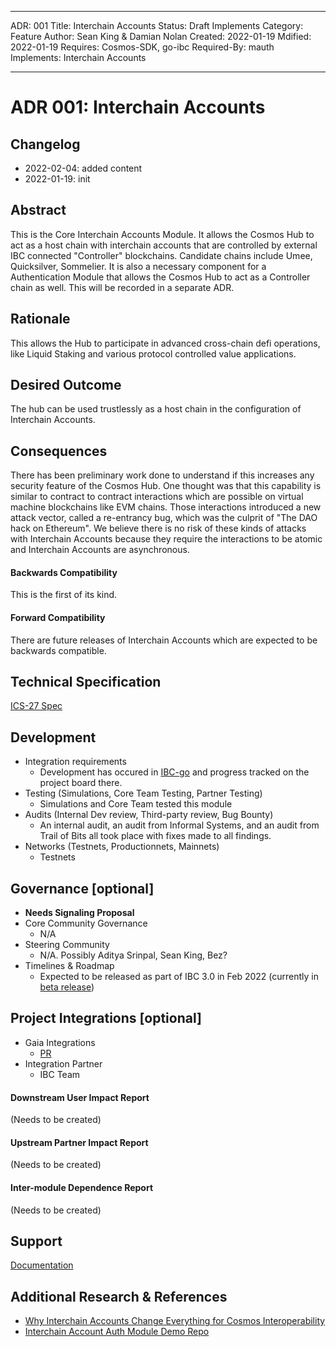<!--
order: 2
-->

***

ADR: 001 Title: Interchain Accounts Status: Draft Implements Category: Feature
Author: Sean King & Damian Nolan Created: 2022-01-19 Mdified: 2022-01-19
Requires: Cosmos-SDK, go-ibc Required-By: mauth Implements: Interchain Accounts

***

# ADR 001: Interchain Accounts

## Changelog

- 2022-02-04: added content
- 2022-01-19: init

## Abstract

This is the Core Interchain Accounts Module. It allows the Cosmos Hub to act as
a host chain with interchain accounts that are controlled by external IBC
connected "Controller" blockchains. Candidate chains include Umee, Quicksilver,
Sommelier. It is also a necessary component for a Authentication Module that
allows the Cosmos Hub to act as a Controller chain as well. This will be
recorded in a separate ADR.

## Rationale

This allows the Hub to participate in advanced cross-chain defi operations, like
Liquid Staking and various protocol controlled value applications.

## Desired Outcome

The hub can be used trustlessly as a host chain in the configuration of
Interchain Accounts.

## Consequences

There has been preliminary work done to understand if this increases any
security feature of the Cosmos Hub. One thought was that this capability is
similar to contract to contract interactions which are possible on virtual
machine blockchains like EVM chains. Those interactions introduced a new attack
vector, called a re-entrancy bug, which was the culprit of "The DAO hack on
Ethereum". We believe there is no risk of these kinds of attacks with Interchain
Accounts because they require the interactions to be atomic and Interchain
Accounts are asynchronous.

#### Backwards Compatibility

This is the first of its kind.

#### Forward Compatibility

There are future releases of Interchain Accounts which are expected to be
backwards compatible.

## Technical Specification

[ICS-27 Spec](https://github.com/cosmos/ibc/blob/master/spec/app/ics-027-interchain-accounts/README.md)

## Development

- Integration requirements
  - Development has occured in [IBC-go](https://github.com/cosmos/ibc-go) and
    progress tracked on the project board there.
- Testing (Simulations, Core Team Testing, Partner Testing)
  - Simulations and Core Team tested this module
- Audits (Internal Dev review, Third-party review, Bug Bounty)
  - An internal audit, an audit from Informal Systems, and an audit from Trail
    of Bits all took place with fixes made to all findings.
- Networks (Testnets, Productionnets, Mainnets)
  - Testnets

## Governance \[optional]

- **Needs Signaling Proposal**
- Core Community Governance
  - N/A
- Steering Community
  - N/A. Possibly Aditya Srinpal, Sean King, Bez?
- Timelines & Roadmap
  - Expected to be released as part of IBC 3.0 in Feb 2022 (currently in
    [beta release](https://github.com/cosmos/ibc-go/releases/tag/v3.0.0-beta1))

## Project Integrations \[optional]

- Gaia Integrations
  - [PR](https://github.com/cosmos/gaia/pull/1150)
- Integration Partner
  - IBC Team

#### Downstream User Impact Report

(Needs to be created)

#### Upstream Partner Impact Report

(Needs to be created)

#### Inter-module Dependence Report

(Needs to be created)

## Support

[Documentation](https://ibc.cosmos.network/main/apps/interchain-accounts/overview.html)

## Additional Research & References

- [Why Interchain Accounts Change Everything for Cosmos Interoperability](https://medium.com/chainapsis/why-interchain-accounts-change-everything-for-cosmos-interoperability-59c19032bf11)
- [Interchain Account Auth Module Demo Repo](https://github.com/cosmos/interchain-accounts)
